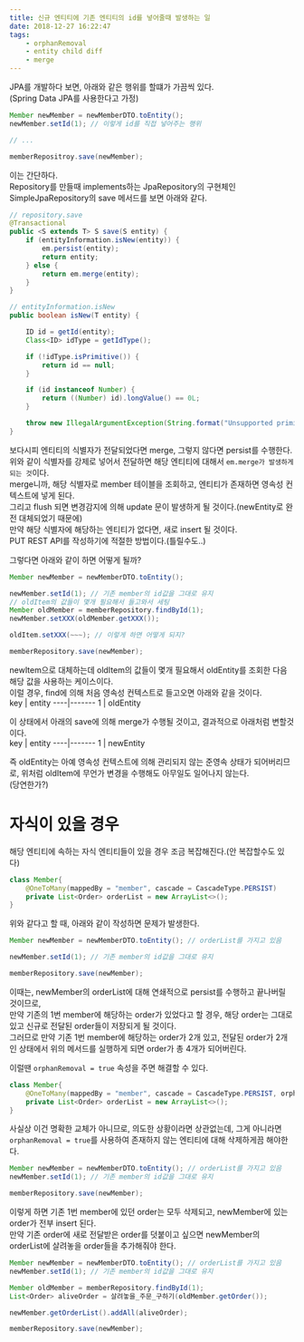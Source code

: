 ```yaml
---
title: 신규 엔티티에 기존 엔티티의 id를 넣어줄때 발생하는 일
date: 2018-12-27 16:22:47
tags:
    - orphanRemoval
    - entity child diff
    - merge
---
```


JPA를 개발하다 보면, 아래와 같은 행위를 할떄가 가끔씩 있다.  
(Spring Data JPA를 사용한다고 가정)  

```java
Member newMember = newMemberDTO.toEntity();
newMember.setId(1); // 이렇게 id를 직접 넣어주는 행위

// ...

memberRepositroy.save(newMember);
```

이는 간단하다.  
Repository를 만들때 implements하는 JpaRepository의 구현체인 SimpleJpaRepository의 save 메서드를 보면 아래와 같다.  
```java
// repository.save
@Transactional
public <S extends T> S save(S entity) {
    if (entityInformation.isNew(entity)) {
        em.persist(entity);
        return entity;
    } else {
        return em.merge(entity);
    }
}

// entityInformation.isNew
public boolean isNew(T entity) {

    ID id = getId(entity);
    Class<ID> idType = getIdType();

    if (!idType.isPrimitive()) {
        return id == null;
    }

    if (id instanceof Number) {
        return ((Number) id).longValue() == 0L;
    }

    throw new IllegalArgumentException(String.format("Unsupported primitive id type %s!", idType));
}
```

보다시피 엔티티의 식별자가 전달되었다면 merge, 그렇지 않다면 persist를 수행한다.  
위와 같이 식별자를 강제로 넣어서 전달하면 해당 엔티티에 대해서 `em.merge가 발생하게 되는 것`이다.  
merge니까, 해당 식별자로 member 테이블을 조회하고, 엔티티가 존재하면 영속성 컨텍스트에 넣게 된다.  
그리고 flush 되면 변경감지에 의해 update 문이 발생하게 될 것이다.(newEntity로 완전 대체되었기 때문에)  
만약 해당 식별자에 해당하는 엔티티가 없다면, 새로 insert 될 것이다.  
PUT REST API를 작성하기에 적절한 방법이다.(틀릴수도..)  

그렇다면 아래와 같이 하면 어떻게 될까?  

```java
Member newMember = newMemberDTO.toEntity();

newMember.setId(1); // 기존 member의 id값을 그대로 유지
// oldItem의 값들이 몇개 필요해서 들고와서 세팅
Member oldMember = memberRepository.findById(1);
newMember.setXXX(oldMember.getXXX());   

oldItem.setXXX(~~~); // 이렇게 하면 어떻게 되지?  

memberRepository.save(newMember);
```

newItem으로 대체하는데 oldItem의 값들이 몇개 필요해서 oldEntity를 조회한 다음 해당 값을 사용하는 케이스이다.  
이럴 경우, find에 의해 처음 영속성 컨텍스트로 들고오면 아래와 같을 것이다.  
key | entity
----|-------
1 | oldEntity

이 상태에서 아래의 save에 의해 merge가 수행될 것이고, 결과적으로 아래처럼 변할것이다.  
key | entity
----|-------
1 | newEntity

즉 oldEntity는 아예 영속성 컨텍스트에 의해 관리되지 않는 준영속 상태가 되어버리므로, 위처럼 oldItem에 무언가 변경을 수행해도 아무일도 일어나지 않는다.  
(당연한가?)  

# 자식이 있을 경우
해당 엔티티에 속하는 자식 엔티티들이 있을 경우 조금 복잡해진다.(안 복잡할수도 있다)  

```java
class Member{
    @OneToMany(mappedBy = "member", cascade = CascadeType.PERSIST)
    private List<Order> orderList = new ArrayList<>();
}
```

위와 같다고 할 때, 아래와 같이 작성하면 문제가 발생한다.  

```java
Member newMember = newMemberDTO.toEntity(); // orderList를 가지고 있음

newMember.setId(1); // 기존 member의 id값을 그대로 유지

memberRepository.save(newMember);
```

이때는, newMember의 orderList에 대해 연쇄적으로 persist를 수행하고 끝나버릴 것이므로,  
만약 기존의 1번 member에 해당하는 order가 있었다고 할 경우, 해당 order는 그대로 있고 신규로 전달된 order들이 저장되게 될 것이다.  
그러므로 만약 기존 1번 member에 해당하는 order가 2개 있고, 전달된 order가 2개인 상태에서 위의 메서드를 실행하게 되면 order가 총 4개가 되어버린다.  

이럴땐 `orphanRemoval = true` 속성을 주면 해결할 수 있다.  
```java
class Member{
    @OneToMany(mappedBy = "member", cascade = CascadeType.PERSIST, orphanRemoval = true)
    private List<Order> orderList = new ArrayList<>();
}
```

사실상 이건 명확한 교체가 아니므로, 
의도한 상황이라면 상관없는데, 그게 아니라면 `orphanRemoval = true`를 사용하여 존재하지 않는 엔티티에 대해 삭제하게끔 해야한다.  

```java
Member newMember = newMemberDTO.toEntity(); // orderList를 가지고 있음
newMember.setId(1); // 기존 member의 id값을 그대로 유지

memberRepository.save(newMember);
```

이렇게 하면 기존 1번 member에 있던 order는 모두 삭제되고, newMember에 있는 order가 전부 insert 된다.  
만약 기존 order에 새로 전달받은 order를 덧붙이고 싶으면 newMember의 orderList에 살려놓을 order들을 추가해줘야 한다.  

```java
Member newMember = newMemberDTO.toEntity(); // orderList를 가지고 있음
newMember.setId(1); // 기존 member의 id값을 그대로 유지

Member oldMember = memberRepository.findById(1);
List<Order> aliveOrder = 살려놓을_주문_구하기(oldMember.getOrder());

newMember.getOrderList().addAll(aliveOrder);

memberRepository.save(newMember);
```

<!-- more -->